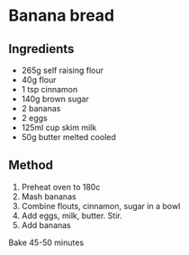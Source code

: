 # Banana bread

## Ingredients
* 265g self raising flour
* 40g flour
* 1 tsp cinnamon
* 140g brown sugar
* 2 bananas
* 2 eggs
* 125ml cup skim milk
* 50g butter melted cooled

## Method
1. Preheat oven to 180c
2. Mash bananas
3. Combine flouts, cinnamon, sugar in a bowl
4. Add eggs, milk, butter. Stir. 
5. Add bananas

Bake 45-50 minutes
